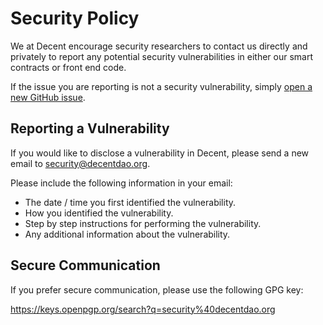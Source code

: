 # Security Policy

We at Decent encourage security researchers to contact us directly and privately to report any potential security vulnerabilities in either our smart contracts or front end code.

If the issue you are reporting is not a security vulnerability, simply [open a new GitHub issue](https://github.com/decentdao/decent-interface/issues/new/choose).

## Reporting a Vulnerability

If you would like to disclose a vulnerability in Decent, please send a new email to [security@decentdao.org](mailto:security@decentdao.org).

Please include the following information in your email:

- The date / time you first identified the vulnerability.
- How you identified the vulnerability.
- Step by step instructions for performing the vulnerability.
- Any additional information about the vulnerability.

## Secure Communication

If you prefer secure communication, please use the following GPG key:

https://keys.openpgp.org/search?q=security%40decentdao.org

